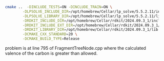 ```bash
cmake ..  -DINCLUDE_TESTS=ON -DINCLUDE_TRAIN=ON \
        -DLPSOLVE_INCLUDE_DIR=/opt/homebrew/Cellar/lp_solve/5.5.2.11/include \
        -DLPSOLVE_LIBRARY_DIR=/opt/homebrew/Cellar/lp_solve/5.5.2.11/lib \
        -DRDKIT_INCLUDE_DIR=/opt/homebrew/Cellar/rdkit/2024.09.3_1/include/rdkit/ \
        -DRDKIT_INCLUDE_EXT_DIR=/opt/homebrew/Cellar/rdkit/2024.09.3_1/include/rdkit/GraphMol \
        -DRDKIT_LIBRARY_DIR=/opt/homebrew/Cellar/rdkit/2024.09.3_1/lib \
        -DCMAKE_CXX_STANDARD=20 \
        -DCMAKE_BUILD_TYPE=Release
```


problem is at line 795 of FragmentTreeNode.cpp where the calculated valence of the carbon is greater than allowed.
